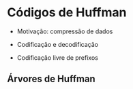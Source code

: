 # Códigos de Huffman

- Motivação: compressão de dados
- Codificação e decodificação

- Codificação livre de prefixos

## Árvores de Huffman